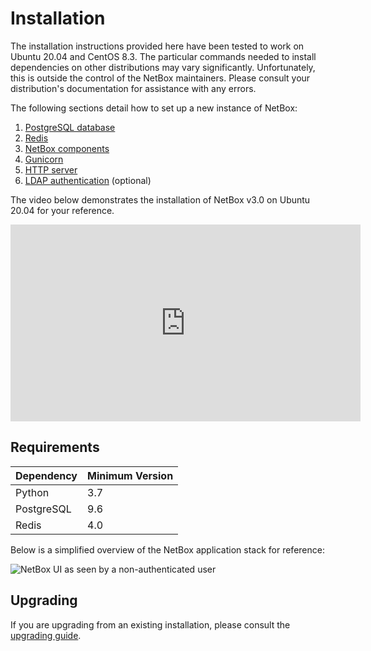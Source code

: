 # Installation

The installation instructions provided here have been tested to work on Ubuntu 20.04 and CentOS 8.3. The particular commands needed to install dependencies on other distributions may vary significantly. Unfortunately, this is outside the control of the NetBox maintainers. Please consult your distribution's documentation for assistance with any errors.

The following sections detail how to set up a new instance of NetBox:

1. [PostgreSQL database](1-postgresql.md)
1. [Redis](2-redis.md)
3. [NetBox components](3-netbox.md)
4. [Gunicorn](4-gunicorn.md)
5. [HTTP server](5-http-server.md)
6. [LDAP authentication](6-ldap.md) (optional)

The video below demonstrates the installation of NetBox v3.0 on Ubuntu 20.04 for your reference.

<iframe width="560" height="315" src="https://www.youtube.com/embed/7Fpd2-q9_28" title="YouTube video player" frameborder="0" allow="accelerometer; autoplay; clipboard-write; encrypted-media; gyroscope; picture-in-picture" allowfullscreen></iframe>

## Requirements

| Dependency | Minimum Version |
|------------|-----------------|
| Python     | 3.7             |
| PostgreSQL | 9.6             |
| Redis      | 4.0             |

Below is a simplified overview of the NetBox application stack for reference:

![NetBox UI as seen by a non-authenticated user](../media/installation/netbox_application_stack.png)

## Upgrading

If you are upgrading from an existing installation, please consult the [upgrading guide](upgrading.md).
